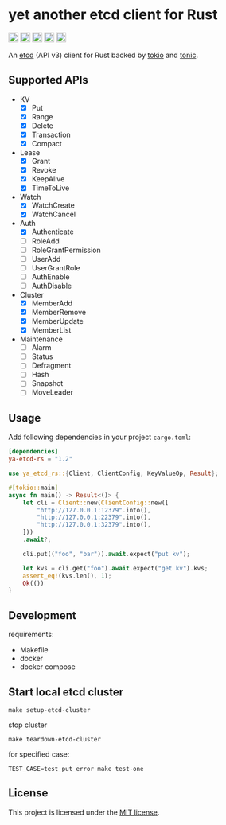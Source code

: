 # yet another etcd client for Rust

[<img alt="github" height="20" src="https://img.shields.io/badge/github-lodrem/etcd--rs-8da0cb?style=for-the-badge&labelColor=555555&logo=github">](https://github.com/Fiekers/etcd-rs)
[<img alt="crates.io" height="20" src="https://img.shields.io/crates/v/etcd-rs.svg?style=for-the-badge&color=fc8d62&logo=rust">](https://crates.io/crates/ya-etcd-rs)
[<img alt="docs.rs" height="20" src="https://img.shields.io/badge/docs.rs-etcd--rs-66c2a5?style=for-the-badge&labelColor=555555&logoColor=white">](https://docs.rs/ya-etcd-rs)
[<img alt="build status" height="20" src="https://img.shields.io/github/actions/workflow/status/Fiekers/etcd-rs/ci.yml?branch=master&style=for-the-badge">](https://github.com/Fiekers/etcd-rs/actions?query%3Amaster)
[<img alt="dependency status" height="20" src="https://deps.rs/repo/github/Fiekers/etcd-rs/status.svg?style=for-the-badge">](https://deps.rs/repo/github/Fiekers/etcd-rs)

An [etcd](https://github.com/etcd-io/etcd) (API v3) client for Rust backed by [tokio](https://github.com/tokio-rs/tokio) and [tonic](https://github.com/hyperium/tonic).

## Supported APIs

- KV
  - [x] Put
  - [x] Range
  - [x] Delete
  - [x] Transaction
  - [x] Compact
- Lease
  - [x] Grant
  - [x] Revoke
  - [x] KeepAlive
  - [x] TimeToLive
- Watch
  - [x] WatchCreate
  - [x] WatchCancel
- Auth
  - [x] Authenticate
  - [ ] RoleAdd
  - [ ] RoleGrantPermission
  - [ ] UserAdd
  - [ ] UserGrantRole
  - [ ] AuthEnable
  - [ ] AuthDisable
- Cluster
  - [x] MemberAdd
  - [x] MemberRemove
  - [x] MemberUpdate
  - [x] MemberList
- Maintenance
  - [ ] Alarm
  - [ ] Status
  - [ ] Defragment
  - [ ] Hash
  - [ ] Snapshot
  - [ ] MoveLeader

## Usage

Add following dependencies in your project `cargo.toml`:

```toml
[dependencies]
ya-etcd-rs = "1.2"
```

```rust
use ya_etcd_rs::{Client, ClientConfig, KeyValueOp, Result};

#[tokio::main]
async fn main() -> Result<()> {
    let cli = Client::new(ClientConfig::new([
        "http://127.0.0.1:12379".into(),
        "http://127.0.0.1:22379".into(),
        "http://127.0.0.1:32379".into(),
    ]))
    .await?;

    cli.put(("foo", "bar")).await.expect("put kv");

    let kvs = cli.get("foo").await.expect("get kv").kvs;
    assert_eq!(kvs.len(), 1);
    Ok(())
}
```

## Development

requirements:

- Makefile
- docker
- docker compose

## Start local etcd cluster

```shell
make setup-etcd-cluster
```

stop cluster

```shell
make teardown-etcd-cluster
```

for specified case:

```shell
TEST_CASE=test_put_error make test-one
```

## License

This project is licensed under the [MIT license](LICENSE).
